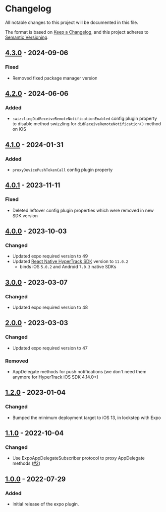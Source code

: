 # Changelog

All notable changes to this project will be documented in this file.

The format is based on [Keep a Changelog](https://keepachangelog.com/en/1.0.0/),
and this project adheres to [Semantic Versioning](https://semver.org/spec/v2.0.0.html).

## [4.3.0] - 2024-09-06

### Fixed

- Removed fixed package manager version

## [4.2.0] - 2024-06-06

### Added

- `swizzlingDidReceiveRemoteNotificationEnabled` config plugin property to disable method swizzling for `didReceiveRemoteNotification()` method on iOS

## [4.1.0] - 2024-01-31

### Added

- `proxyDevicePushTokenCall` config plugin property

## [4.0.1] - 2023-11-11

### Fixed

- Deleted leftover config plugin properties which were removed in new SDK version

## [4.0.0] - 2023-10-03

### Changed

- Updated expo required version to 49
- Updated [React Native HyperTrack SDK](https://github.com/hypertrack/sdk-react-native) version to `11.0.2`
  - binds iOS `5.0.2` and Android `7.0.3` native SDKs

## [3.0.0] - 2023-03-07

### Changed

- Updated expo required version to 48

## [2.0.0] - 2023-03-03

### Changed

- Updated expo required version to 47

### Removed

- AppDelegate methods for push notifications (we don't need them anymore for HyperTrack iOS SDK 4.14.0+)

## [1.2.0] - 2023-01-04

### Changed

- Bumped the minimum deployment target to iOS 13, in lockstep with Expo

## [1.1.0] - 2022-10-04

### Changed

- Use ExpoAppDelegateSubscriber protocol to proxy AppDelegate methods ([#2](https://github.com/hypertrack/sdk-expo/pull/2))

## [1.0.0] - 2022-07-29

### Added

- Initial release of the expo plugin.

[4.3.0]: https://github.com/hypertrack/sdk-expo/releases/tag/4.3.0
[4.2.0]: https://github.com/hypertrack/sdk-expo/releases/tag/4.2.0
[4.1.0]: https://github.com/hypertrack/sdk-expo/releases/tag/4.1.0
[4.0.1]: https://github.com/hypertrack/sdk-expo/releases/tag/4.0.1
[4.0.0]: https://github.com/hypertrack/sdk-expo/releases/tag/4.0.0
[3.0.0]: https://github.com/hypertrack/sdk-expo/releases/tag/3.0.0
[2.0.0]: https://github.com/hypertrack/sdk-expo/releases/tag/2.0.0
[1.2.0]: https://github.com/hypertrack/sdk-expo/releases/tag/1.2.0
[1.1.0]: https://github.com/hypertrack/sdk-expo/releases/tag/1.1.0
[1.0.0]: https://github.com/hypertrack/sdk-expo/releases/tag/1.0.0

